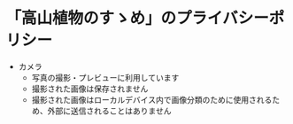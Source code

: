 
# 「高山植物のすゝめ」のプライバシーポリシー

* カメラ
	* 写真の撮影・プレビューに利用しています
	* 撮影された画像は保存されません
	* 撮影された画像はローカルデバイス内で画像分類のために使用されるため、外部に送信されることはありません
